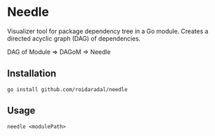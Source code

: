 # Needle
Visualizer tool for package dependency tree in a Go module. Creates a directed acyclic graph (DAG) of dependencies.

DAG of Module ⇒ DAGoM ⇒ Needle

## Installation 
`go install github.com/roidaradal/needle`

## Usage 
`needle <modulePath>`